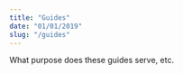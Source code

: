 ```yaml
---
title: "Guides"
date: "01/01/2019"
slug: "/guides"
---
```


What purpose does these guides serve, etc.
